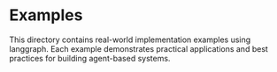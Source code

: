 # Examples

This directory contains real-world implementation examples using langgraph. Each example demonstrates practical applications and best practices for building agent-based systems.
